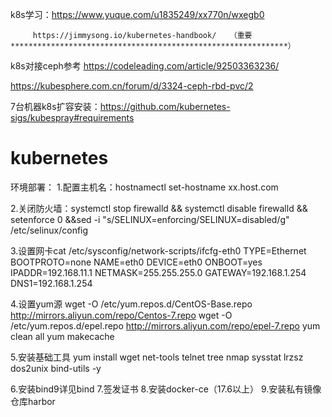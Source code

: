 k8s学习：https://www.yuque.com/u1835249/xx770n/wxegb0

         https://jimmysong.io/kubernetes-handbook/   （重要**************************************************************）

k8s对接ceph参考
  https://codeleading.com/article/92503363236/
  
  https://kubesphere.com.cn/forum/d/3324-ceph-rbd-pvc/2

7台机器k8s扩容安装：https://github.com/kubernetes-sigs/kubespray#requirements

# kubernetes
环境部署：
1.配置主机名：hostnamectl set-hostname xx.host.com

2.关闭防火墙：systemctl stop firewalld && systemctl disable firewalld  && \
  setenforce 0 &&sed -i "s/SELINUX=enforcing/SELINUX=disabled/g" /etc/selinux/config
  
3.设置网卡cat /etc/sysconfig/network-scripts/ifcfg-eth0 
TYPE=Ethernet
BOOTPROTO=none
NAME=eth0
DEVICE=eth0
ONBOOT=yes
IPADDR=192.168.11.1
NETMASK=255.255.255.0
GATEWAY=192.168.1.254
DNS1=192.168.1.254

4.设置yum源
wget -O /etc/yum.repos.d/CentOS-Base.repo  http://mirrors.aliyun.com/repo/Centos-7.repo
wget -O /etc/yum.repos.d/epel.repo  http://mirrors.aliyun.com/repo/epel-7.repo
yum clean all
yum makecache

5.安装基础工具
yum install wget net-tools telnet tree nmap sysstat lrzsz dos2unix bind-utils -y

6.安装bind9详见bind
7.签发证书
8.安装docker-ce（17.6以上）
9.安装私有镜像仓库harbor
